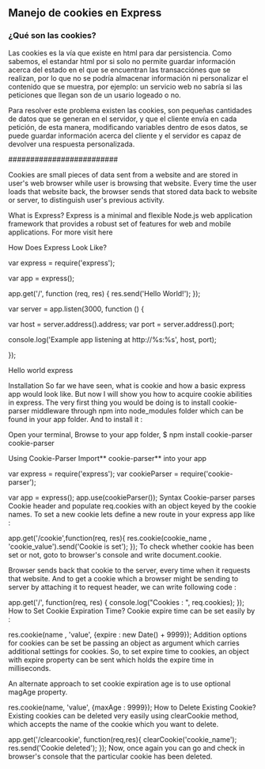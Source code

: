 ## Manejo de cookies en Express
### ¿Qué son las cookies?

Las cookies es la vía que existe en html para dar persistencia. Como sabemos, el estandar html por si solo no permite guardar información acerca del estado en el que se encuentran las transacciónes que se realizan, por lo que no se podría almacenar información ni personalizar el contenido que se muestra, por ejemplo: un servicio web no sabría si las peticiones que llegan son de un usario logeado o no.

Para resolver este problema existen las cookies, son pequeñas cantidades de datos que se generan en el servidor, y que el cliente envía en cada petición, de esta manera, modificando variables dentro de esos datos, se puede guardar información acerca del cliente y el servidor es capaz de devolver una respuesta personalizada.

#########################


Cookies are small pieces of data sent from a website and are stored in user's web browser while user is browsing that website. Every time the user loads that website back, the browser sends that stored data back to website or server, to distinguish user's previous activity.

What is Express?
Express is a minimal and flexible Node.js web application framework that provides a robust set of features for web and mobile applications. For more visit here

How Does Express Look Like?

var express = require('express');

var app = express();

app.get('/', function (req, res) {
  res.send('Hello World!');
});

var server = app.listen(3000, function () {

  var host = server.address().address;
  var port = server.address().port;

  console.log('Example app listening at http://%s:%s', host, port);

});


Hello world express

Installation
So far we have seen, what is cookie and how a basic express app would look like. But now I will show you how to acquire cookie abilities in express. The very first thing you would be doing is to install cookie-parser middleware through npm into node_modules folder which can be found in your app folder. And to install it :

Open your terminal,
Browse to your app folder,
$ npm install cookie-parser
cookie-parser

Using Cookie-Parser
Import** cookie-parser** into your app

var express = require('express');
var cookieParser = require('cookie-parser');

var app = express();
app.use(cookieParser());
Syntax
Cookie-parser parses Cookie header and populate req.cookies with an object keyed by the cookie names. To set a new cookie lets define a new route in your express app like :

app.get('/cookie',function(req, res){
     res.cookie(cookie_name , 'cookie_value').send('Cookie is set');
});
To check whether cookie has been set or not, goto to browser's console and write document.cookie.

Browser sends back that cookie to the server, every time when it requests that website. And to get a cookie which a browser might be sending to server by attaching it to request header, we can write following code :

app.get('/', function(req, res) {
  console.log("Cookies :  ", req.cookies);
});
How to Set Cookie Expiration Time?
Cookie expire time can be set easily by :

res.cookie(name , 'value', {expire : new Date() + 9999});
Addition options for cookies can be set be passing an object as argument which carries additional settings for cookies. So, to set expire time to cookies, an object with expire property can be sent which holds the expire time in milliseconds.

An alternate approach to set cookie expiration age is to use optional magAge property.

res.cookie(name, 'value', {maxAge : 9999});
How to Delete Existing Cookie?
Existing cookies can be deleted very easily using clearCookie method, which accepts the name of the cookie which you want to delete.

app.get('/clearcookie', function(req,res){
     clearCookie('cookie_name');
     res.send('Cookie deleted');
});
Now, once again you can go and check in browser's console that the particular cookie has been deleted.
